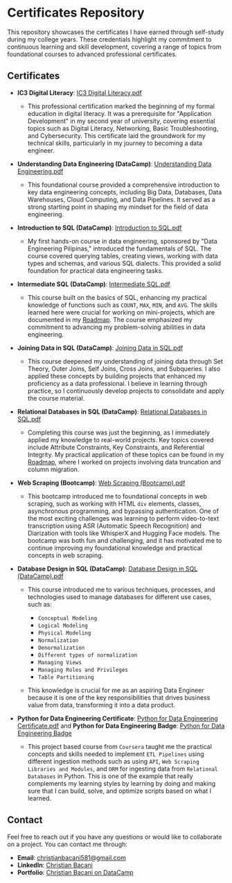# Certificates Repository

This repository showcases the certificates I have earned through self-study during my college years. These credentials highlight my commitment to continuous learning and skill development, covering a range of topics from foundational courses to advanced professional certificates.

## Certificates

- **IC3 Digital Literacy**: [IC3 Digital Literacy.pdf](IC3%20Digital%20Literacy.pdf)
  - This professional certification marked the beginning of my formal education in digital literacy. It was a prerequisite for "Application Development" in my second year of university, covering essential topics such as Digital Literacy, Networking, Basic Troubleshooting, and Cybersecurity. This certificate laid the groundwork for my technical skills, particularly in my journey to becoming a data engineer.

- **Understanding Data Engineering (DataCamp)**: [Understanding Data Engineering.pdf](Understanding%20Data%20Engineering.pdf)
  - This foundational course provided a comprehensive introduction to key data engineering concepts, including Big Data, Databases, Data Warehouses, Cloud Computing, and Data Pipelines. It served as a strong starting point in shaping my mindset for the field of data engineering.

- **Introduction to SQL (DataCamp)**: [Introduction to SQL.pdf](Introduction%20to%20SQL.pdf)
  - My first hands-on course in data engineering, sponsored by "Data Engineering Pilipinas," introduced the fundamentals of SQL. The course covered querying tables, creating views, working with data types and schemas, and various SQL dialects. This provided a solid foundation for practical data engineering tasks.

- **Intermediate SQL (DataCamp)**: [Intermediate SQL.pdf](Intermediate%20SQL.pdf)
  - This course built on the basics of SQL, enhancing my practical knowledge of functions such as `COUNT`, `MAX`, `MIN`, and `AVG`. The skills learned here were crucial for working on mini-projects, which are documented in my [Roadmap](https://github.com/christianebacani/Roadmap). The course emphasized my commitment to advancing my problem-solving abilities in data engineering.

- **Joining Data in SQL (DataCamp)**: [Joining Data in SQL.pdf](Joining%20Data%20in%20SQL.pdf)
  - This course deepened my understanding of joining data through Set Theory, Outer Joins, Self Joins, Cross Joins, and Subqueries. I also applied these concepts by building projects that enhanced my proficiency as a data professional. I believe in learning through practice, so I continuously develop projects to consolidate and apply the course material.

- **Relational Databases in SQL (DataCamp)**: [Relational Databases in SQL.pdf](Relational%20Databases%20in%20SQL.pdf)
  - Completing this course was just the beginning, as I immediately applied my knowledge to real-world projects. Key topics covered include Attribute Constraints, Key Constraints, and Referential Integrity. My practical application of these topics can be found in my [Roadmap](https://github.com/christianebacani/Roadmap), where I worked on projects involving data truncation and column migration.

- **Web Scraping (Bootcamp)**: [Web Scraping (Bootcamp).pdf](Web%20Scraping%20(Bootcamp).pdf)
  - This bootcamp introduced me to foundational concepts in web scraping, such as working with HTML `div` elements, classes, asynchronous programming, and bypassing authentication. One of the most exciting challenges was learning to perform video-to-text transcription using ASR (Automatic Speech Recognition) and Diarization with tools like WhisperX and Hugging Face models. The bootcamp was both fun and challenging, and it has motivated me to continue improving my foundational knowledge and practical concepts in web scraping.

- **Database Design in SQL (DataCamp)**: [Database Design in SQL (DataCamp).pdf](Database%20Design%20in%20SQL%20(DataCamp).pdf)
  - This course introduced me to various techniques, processes, and technologies used to manage databases for different use cases, such as:  
    - `Conceptual Modeling`  
    - `Logical Modeling`  
    - `Physical Modeling`  
    - `Normalization`  
    - `Denormalization`  
    - `Different types of normalization`  
    - `Managing Views`  
    - `Managing Roles and Privileges`  
    - `Table Partitioning`  

  - This knowledge is crucial for me as an aspiring Data Engineer because it is one of the key responsibilities that drives business value from data, transforming it into a data product.

- **Python for Data Engineering Certificate**: [Python for Data Engineering Certificate.pdf](Python%20for%20Data%20Engineering%20Certificate.pdf) and **Python for Data Engineering Badge**: [Python for Data Engineering Badge](Python%20for%20Data%20Engineering%20Badge.pdf)
    - This project based course from `Coursera` taught me the practical concepts and skills needed to implement `ETL Pipelines` using different ingestion methods such as using `API`, `Web Scraping Libraries and Modules`, and `ORM` for ingesting data from `Relational Databases` in Python. This is one of the example that really complements my learning styles by learning by doing and making sure that I can build, solve, and optimize scripts based on what I learned.
      
## Contact

Feel free to reach out if you have any questions or would like to collaborate on a project. You can contact me through:

- **Email**: [christianbacani581@gmail.com](mailto:christianbacani581@gmail.com)
- **LinkedIn**: [Christian Bacani](https://www.linkedin.com/in/christianebacani/)
- **Portfolio**: [Christian Bacani on DataCamp](https://www.datacamp.com/portfolio/bioy7bp5)
